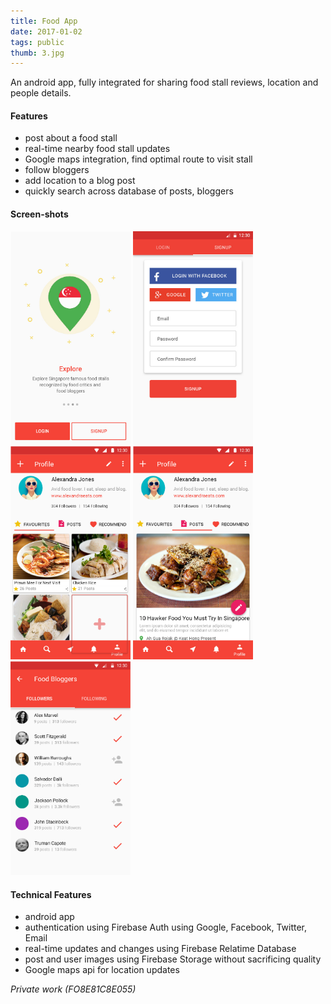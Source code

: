 ```yaml
---
title: Food App
date: 2017-01-02
tags: public
thumb: 3.jpg
---
```


An android app, fully integrated for sharing food stall reviews, location and people details.

#### Features

- post about a food stall
- real-time nearby food stall updates
- Google maps integration, find optimal route to visit stall
- follow bloggers
- add location to a blog post
- quickly search across database of posts, bloggers

#### Screen-shots

[<img src="1.jpg" width="192">](1.jpg)
[<img src="2.jpg" width="192">](2.jpg)
[<img src="3.jpg" width="192">](3.jpg)
[<img src="4.jpg" width="192">](4.jpg)
[<img src="5.jpg" width="192">](5.jpg)

#### Technical Features

- android app
- authentication using Firebase Auth using Google, Facebook, Twitter, Email
- real-time updates and changes using Firebase Relatime Database
- post and user images using Firebase Storage without sacrificing quality
- Google maps api for location updates 

*Private work (FO8E81C8E055)*